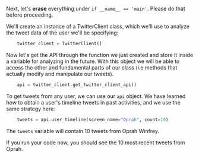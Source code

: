Next, let's **erase** everything under `if __name__ == 'main'`. Please do that before proceeding. 
 
We'll create an instance of a TwitterClient class, which we'll use to analyze the tweet data of the user we'll be specifying:

```python
	twitter_client = TwitterClient()
```


Now let's get the API through the function we just created and store it inside a variable for analyzing in the future. With this object we will be able to access the other and fundamental parts of our class (i.e methods that actually modify and manipulate our tweets).

```python
	api = twitter_client.get_twitter_client_api()
```

To get tweets from any user, we can use our `api` object. We have learned how to obtain a user's timeline tweets in past activities, and we use the same strategy here:

```python
	tweets = api.user_timeline(screen_name="Oprah", count=10)
```

The `tweets` variable will contain 10 tweets from Oprah Winfrey.

If you run your code now, you should see the 10 most recent tweets from Oprah.